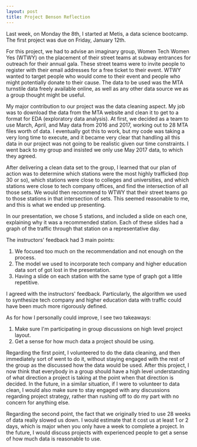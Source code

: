 ```yaml
---
layout: post
title: Project Benson Reflection
---
```


Last week, on Monday the 8th, I started at Metis, a data science bootcamp.  The first project was due on Friday, January 12th.


For this project, we had to advise an imaginary group, Women Tech Women Yes (WTWY) on the placement of their street teams at subway entrances for outreach for their annual gala.  These street teams were to invite people to register with their email addresses for a free ticket to their event.  WTWY wanted to target people who would come to their event and people who might potentially donate to their cause.  The data to be used was the MTA turnstile data freely available online, as well as any other data source we as a group thought might be useful.

My major contribution to our project was the data cleaning aspect.  My job was to download the data from the MTA website and clean it to get to a format for EDA (exploratory data analysis).  At first, we decided as a team to use March, April, and May data from 2016 and 2017, working out to 28 MTA files worth of data.  I eventually got this to work, but my code was taking a very long time to execute, and it became very clear that handling all this data in our project was not going to be realistic given our time constraints.  I went back to my group and insisted we only use May 2017 data, to which they agreed.

After delivering a clean data set to the group, I learned that our plan of action was to determine which stations were the most highly trafficked (top 30 or so), which stations were close to colleges and universities, and which stations were close to tech company offices, and find the intersection of all those sets.  We would then recommend to WTWY that their street teams go to those stations in that intersection of sets.  This seemed reasonable to me, and this is what we ended up presenting.

In our presentation, we chose 5 stations, and included a slide on each one, explaining why it was a recommended station. Each of these slides had a graph of the traffic through that station on a representative day.

The instructors' feedback had 3 main points:
  1) We focused too much on the recommendation and not enough on the process.
  2) The model we used to incorporate tech company and higher education data sort of got lost in the presentation.
  4) Having a slide on each station with the same type of graph got a little repetitive.
  
I agreed with the instructors' feedback.  Particularly, the algorithm we used to synthesize tech company and higher education data with traffic could have been much more rigorously defined.

As for how I personally could improve, I see two takeaways:
  1) Make sure I'm participating in group discussions on high level project layout.
  2) Get a sense for how much data a project should be using.
  
Regarding the first point, I volunteered to do the data cleaning, and then immediately sort of went to do it, without staying engaged with the rest of the group as the discussed how the data would be used.  After this project, I now think that everybody in a group should have a high level understanding of what direction a project is taking at the point when that direction is decided.  In the future, in a similar situation, if I were to volunteer to data clean, I would also make sure to stay engaged with any discussions regarding project strategy, rather than rushing off to do my part with no concern for anything else.

Regarding the second point, the fact that we originally tried to use 28 weeks of data really slowed us down.  I would estimate that it cost us at least 1 or 2 days, which is major when you only have a week to complete a project.  In the future, I would discuss projects with experienced people to get a sense of how much data is reasonable to use.
